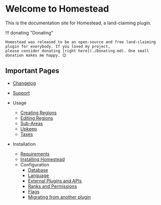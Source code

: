 # Welcome to Homestead

This is the documentation site for Homestead, a land-claiming plugin.

!!! donating "Donating"

    Homestead was released to be an open-source and free land-claiming plugin for everybody. If you loved my project,
    please consider donating [right here](./Donating.md). One small donation makes me happy. 😊

## Important Pages
- [Changelog](./Changelog.md)
- [Support](./Support.md)
- Usage
    - [Creating Regions](./Usage/Creating%20a%20new%20Region.md)
    - [Editing Regions](./Usage/Editing%20a%20Region.md)
    - [Sub-Areas](./Usage/Sub-Areas.md)
    - [Upkeep](./Usage/Upkeep.md)
    - [Taxes](./Usage/Taxes.md)

- Installation
    - [Requirements](./Installation/Prerequisites.md)
    - [Installing Homestead](./Installation/Installation.md)
    - Configuration
        - [Database](./Configuration/Database.md)
        - [Language](./Configuration/Language.md)
        - [External Plugins and APIs](./Configuration/Integrations%20and%20Plugins.md)
        - [Ranks and Permissions](./Configuration/Ranks%20and%20Permissions.md)
        - [Flags](./Configuration/Flags.md)
        - [Migrating from another plugin](./Configuration/Importing%20Claims.md)
